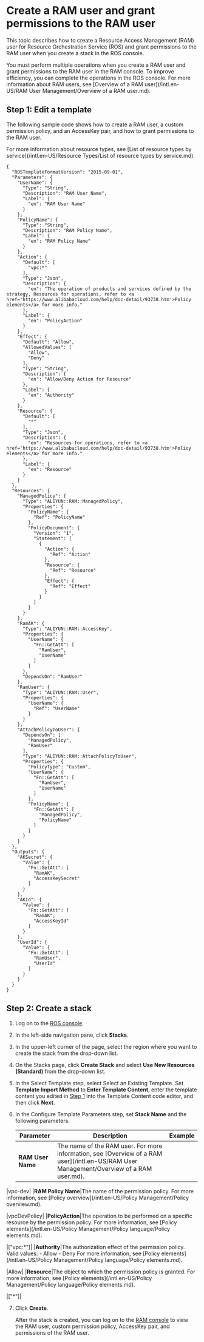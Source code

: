# Create a RAM user and grant permissions to the RAM user

This topic describes how to create a Resource Access Management \(RAM\) user for Resource Orchestration Service \(ROS\) and grant permissions to the RAM user when you create a stack in the ROS console.

You must perform multiple operations when you create a RAM user and grant permissions to the RAM user in the RAM console. To improve efficiency, you can complete the operations in the ROS console. For more information about RAM users, see [Overview of a RAM user](/intl.en-US/RAM User Management/Overview of a RAM user.md).

## Step 1: Edit a template

The following sample code shows how to create a RAM user, a custom permission policy, and an AccessKey pair, and how to grant permissions to the RAM user.

For more information about resource types, see [List of resource types by service](/intl.en-US/Resource Types/List of resource types by service.md).

```
{
  "ROSTemplateFormatVersion": "2015-09-01",
  "Parameters": {
    "UserName": {
      "Type": "String",
      "Description": "RAM User Name",
      "Label": {
        "en": "RAM User Name"
      }
    },
    "PolicyName": {
      "Type": "String",
      "Description": "RAM Policy Name",
      "Label": {
        "en": "RAM Policy Name"
      }
    },
    "Action": {
      "Default": [
        "vpc:*"
      ],
      "Type": "Json",
      "Description": {
        "en": "The operation of products and services defined by the strategy, Resources for operations, refer to <a href='https://www.alibabacloud.com/help/doc-detail/93738.htm'>Policy elements</a> for more info."
      },
      "Label": {
        "en": "PolicyAction"
      }
    },
    "Effect": {
      "Default": "Allow",
      "AllowedValues": [
        "Allow",
        "Deny"
      ],
      "Type": "String",
      "Description": {
        "en": "Allow/Deny Action for Resource"
      },
      "Label": {
        "en": "Authority"
      }
    },
    "Resource": {
      "Default": [
        "*"
      ],
      "Type": "Json",
      "Description": {
        "en": "Resources for operations, refer to <a href='https://www.alibabacloud.com/help/doc-detail/93738.htm'>Policy elements</a> for more info."
      },
      "Label": {
        "en": "Resource"
      }
    }
  },
  "Resources": {
    "ManagedPolicy": {
      "Type": "ALIYUN::RAM::ManagedPolicy",
      "Properties": {
        "PolicyName": {
          "Ref": "PolicyName"
        },
        "PolicyDocument": {
          "Version": "1",
          "Statement": [
            {
              "Action": {
                "Ref": "Action"
              },
              "Resource": {
                "Ref": "Resource"
              },
              "Effect": {
                "Ref": "Effect"
              }
            }
          ]
        }
      }
    },
    "RamAK": {
      "Type": "ALIYUN::RAM::AccessKey",
      "Properties": {
        "UserName": {
          "Fn::GetAtt": [
            "RamUser",
            "UserName"
          ]
        }
      },
      "DependsOn": "RamUser"
    },
    "RamUser": {
      "Type": "ALIYUN::RAM::User",
      "Properties": {
        "UserName": {
          "Ref": "UserName"
        }
      }
    },
    "AttachPolicyToUser": {
      "DependsOn": [
        "ManagedPolicy",
        "RamUser"
      ],
      "Type": "ALIYUN::RAM::AttachPolicyToUser",
      "Properties": {
        "PolicyType": "Custom",
        "UserName": {
          "Fn::GetAtt": [
            "RamUser",
            "UserName"
          ]
        },
        "PolicyName": {
          "Fn::GetAtt": [
            "ManagedPolicy",
            "PolicyName"
          ]
        }
      }
    }
  },
  "Outputs": {
    "AKSecret": {
      "Value": {
        "Fn::GetAtt": [
          "RamAK",
          "AccessKeySecret"
        ]
      }
    },
    "AKId": {
      "Value": {
        "Fn::GetAtt": [
          "RamAK",
          "AccessKeyId"
        ]
      }
    },
    "UserId": {
      "Value": {
        "Fn::GetAtt": [
          "RamUser",
          "UserId"
        ]
      }
    }
  }
}            
```

## Step 2: Create a stack

1.  Log on to the [ROS console](http://ros.console.aliyun.com).

2.  In the left-side navigation pane, click **Stacks**.

3.  In the upper-left corner of the page, select the region where you want to create the stack from the drop-down list.

4.  On the Stacks page, click **Create Stack** and select **Use New Resources \(Standard\)** from the drop-down list.

5.  In the Select Template step, select Select an Existing Template. Set **Template Import Method** to **Enter Template Content**, enter the template content you edited in [Step 1](#section_yfz_i16_y63) into the Template Content code editor, and then click **Next**.

6.  In the Configure Template Parameters step, set **Stack Name** and the following parameters.

    |Parameter|Description|Example|
    |---------|-----------|-------|
    |**RAM User Name**|The name of the RAM user. For more information, see [Overview of a RAM user](/intl.en-US/RAM User Management/Overview of a RAM user.md).

|vpc-dev|
    |**RAM Policy Name**|The name of the permission policy. For more information, see [Policy overview](/intl.en-US/Policy Management/Policy overview.md).

|vpcDevPolicy|
    |**PolicyAction**|The operation to be performed on a specific resource by the permission policy. For more information, see [Policy elements](/intl.en-US/Policy Management/Policy language/Policy elements.md).

|\["vpc:\*"\]|
    |**Authority**|The authorization effect of the permission policy. Valid values:    -   Allow
    -   Deny
For more information, see [Policy elements](/intl.en-US/Policy Management/Policy language/Policy elements.md).

|Allow|
    |**Resource**|The object to which the permission policy is granted. For more information, see [Policy elements](/intl.en-US/Policy Management/Policy language/Policy elements.md).

|\["\*"\]|

7.  Click **Create**.

    After the stack is created, you can log on to the [RAM console](https://ram.console.aliyun.com/) to view the RAM user, custom permission policy, AccessKey pair, and permissions of the RAM user.


